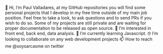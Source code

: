 👋 Hi, I’m Paul Valladares, at my GitHub repositories you will find some personal projects that I develop in my free time outside of my main job position. Feel free to take a look, to ask questions and to send PRs if you wish to do so. Some of my projects are still private and are waiting for proper documentation to be released as open source.
👀 I’m interested in front end, back end, data analysis.
🌱 I’m currently learning Javascript.
🤓 I’m looking to collaborate on any web development projects
📫 How to reach me @soysarcasme on twitter

<!---
dreyfus92/dreyfus92 is a ✨ special ✨ repository because its `README.md` (this file) appears on your GitHub profile.
You can click the Preview link to take a look at your changes.
--->

